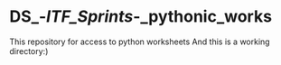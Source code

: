 # DS_-_ITF_Sprints_-_pythonic_works
This repository for access to python worksheets
And this is a working directory:)
